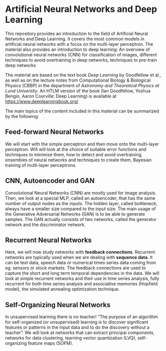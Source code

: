 # Artificial Neural Networks and Deep Learning

This repository provides an introduction to the field of Artificial Neural Networks and Deep Learning. It covers the most common models in artificial neural networks with a focus on the multi-layer perceptron. The material also provides an introduction to deep learning: An overview of convolutional neural networks (CNN) for classification of images, different techniques to avoid overtraining in deep networks, techniques to pre-train deep networks

The material are based on the text book *Deep Learning* by Goodfellow et al., as well as on the lecture notes from Computational Biology & Biological Physics (CBBP) in the department of *Astronomy and Theoretical Physics at Lund University*. An HTLM version of the book (Ian Goodfellow, Yoshua Bengio, Aaron Courville: Deep Learning) is available at https://www.deeplearningbook.org/ 

The main topics of the content included in this material can be summarized by the following:

## Feed-forward Neural Networks
We will start with the simple perceptron and then move onto the multi-layer perceptron. Will will look at the choice of suitable error functions and techniques to minimize them, how to detect and avoid overtraining, ensembles of neural networks and techniques to create them, Bayesian training of multi-layer perceptrons. 

##  CNN, Autoencoder and GAN
Convolutional Neural Networks (CNN) are mostly used for image analysis. Then, we look at a special MLP, called an autoencoder, that has the same number of output nodes as the inputs. The hidden layer, called bottleneck, always have a smaller size compared to the input size. The main usage of the Generative Adversarial Networks (GAN) is to be able to generate samples. The GAN actually consists of two networks, called the generator network and the discriminator network.

## Recurrent Neural Networks
Here, we will now study networks with **feedback connections**. Recurrent networks are typically used when we are dealing with **sequence data**. It can be text data, speech data or numerical times series data coming from eg. sensors or stock markets. The feedback connections are used to capture the short and long term temporal dependencies in the data. We will look at simple recurrent networks and their use in time series analysis, fully recurrent for both time series analysis and associative memories (Hopfield model), the simulated annealing optimization technique. 

## Self-Organizing Neural Networks
In unsupervised learning there is no teacher! “The purpose of an algorithm for self-organized (or unsupervised) learning is to discover significant features or patterns in the input data and to do the discovery without a teacher”. We will look at networks that can extract principal components, networks for data clustering, learning vector quantization (LVQ), self-organizing feature maps (SOFM). 
